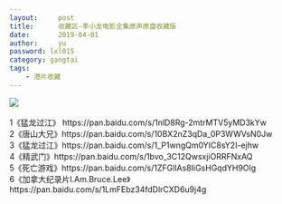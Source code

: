 ```yaml
---
layout:     post
title:      收藏区-李小龙电影全集原声原盘收藏版
date:       2019-04-01
author:     yu
password: lxl015
category: gangtai
tags:
    - 港片收藏
---
```


<img src="https://timgsa.baidu.com/timg?image&quality=80&size=b9999_10000&sec=1558266650990&di=2b14a63c950536f497ed5e4c13560eff&imgtype=0&src=http%3A%2F%2Fimg.zcool.cn%2Fcommunity%2F01700259e822dfa801216a4b5ee69c.jpg%403000w_1l_2o_100sh.jpg"/>

<div id="container" style="white-space:pre-wrap">
1《猛龙过江》 https://pan.baidu.com/s/1nlD8Rg-2mtrMTV5yMD3kYw
2《唐山大兄》https://pan.baidu.com/s/10BX2nZ3qDa_0P3WWVsN0Jw
3《猛龙过江》https://pan.baidu.com/s/1_P1wngQm0YIC8sY2I-ejhw
4《精武门》https://pan.baidu.com/s/1bvo_3C12QwsxjiORRFNxAQ
5《死亡游戏》https://pan.baidu.com/s/1ZFGIlAs8IiGsHGqdYH9Olg
6《加拿大纪录片I.Am.Bruce.Lee》https://pan.baidu.com/s/1LmFEbz34fdDlrCXD6u9j4g

</div>
<script>
window.onload=function(){
  var div = document.getElementById("container");
  var s=div.innerHTML;
var re = /(http:\/\/|https:\/\/)((\w|=|\?|\.|\/|&|-)+)/g;
  div.innerHTML=s.replace(re,"<a <a href='$1$2'>$1$2</a>");
}
</script>
